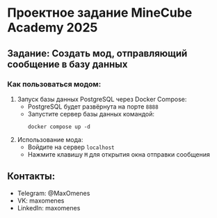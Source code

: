 # Проектное задание MineCube Academy 2025

## Задание: Создать мод, отправляющий сообщение в базу данных
### Как пользоваться модом:
1. Запуск базы данных PostgreSQL через Docker Compose:
   - PostgreSQL будет развёрнута на порте `8888`
   - Запустите сервер базы данных командой:
     ```
     docker compose up -d
     ```
2. Использование мода:
   - Войдите на сервер `localhost`
   - Нажмите клавишу `M` для открытия окна отправки сообщения


## Контакты:
- Telegram: @MaxOmenes
- VK: maxomenes
- LinkedIn: maxomenes
